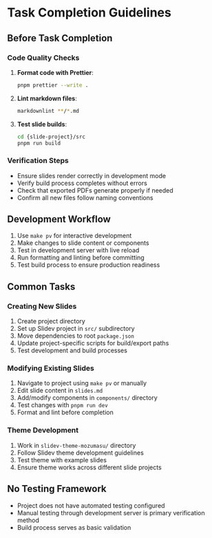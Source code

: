 # Task Completion Guidelines

## Before Task Completion

### Code Quality Checks
1. **Format code with Prettier**:
   ```bash
   pnpm prettier --write .
   ```

2. **Lint markdown files**:
   ```bash
   markdownlint **/*.md
   ```

3. **Test slide builds**:
   ```bash
   cd {slide-project}/src
   pnpm run build
   ```

### Verification Steps
- Ensure slides render correctly in development mode
- Verify build process completes without errors
- Check that exported PDFs generate properly if needed
- Confirm all new files follow naming conventions

## Development Workflow
1. Use `make pv` for interactive development
2. Make changes to slide content or components
3. Test in development server with live reload
4. Run formatting and linting before committing
5. Test build process to ensure production readiness

## Common Tasks

### Creating New Slides
1. Create project directory
2. Set up Slidev project in `src/` subdirectory
3. Move dependencies to root `package.json`
4. Update project-specific scripts for build/export paths
5. Test development and build processes

### Modifying Existing Slides
1. Navigate to project using `make pv` or manually
2. Edit slide content in `slides.md`
3. Add/modify components in `components/` directory
4. Test changes with `pnpm run dev`
5. Format and lint before completion

### Theme Development
1. Work in `slidev-theme-mozumasu/` directory
2. Follow Slidev theme development guidelines
3. Test theme with example slides
4. Ensure theme works across different slide projects

## No Testing Framework
- Project does not have automated testing configured
- Manual testing through development server is primary verification method
- Build process serves as basic validation